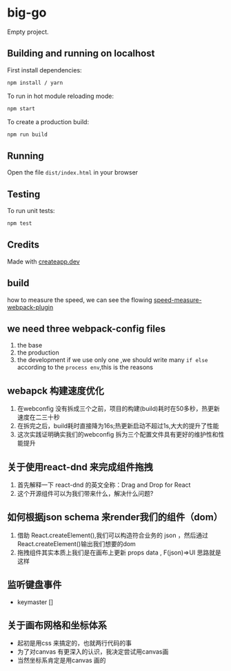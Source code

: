 # big-go

Empty project.

## Building and running on localhost

First install dependencies:

```sh
npm install / yarn
```

To run in hot module reloading mode:

```sh
npm start
```

To create a production build:

```sh
npm run build
```

## Running

Open the file `dist/index.html` in your browser

## Testing

To run unit tests:

```sh
npm test
```

## Credits

Made with [createapp.dev](https://createapp.dev/)

## build
how to measure the speed, we can see the flowing [speed-measure-webpack-plugin](https://github.com/stephencookdev/speed-measure-webpack-plugin)

## we need three webpack-config files 
1. the base 
2. the production
3. the development
if we use only one ,we should write many `if else` according to the `process env`,this is the reasons

## webapck 构建速度优化
1. 在webconfig 没有拆成三个之前，项目的构建(build)耗时在50多秒，热更新速度在二三十秒
2. 在拆完之后，build耗时直接降为16s;热更新启动不超过1s,大大的提升了性能
3. 这次实践证明确实我们的webconfig 拆为三个配置文件具有更好的维护性和性能提升
   

## 关于使用react-dnd 来完成组件拖拽
1. 首先解释一下 react-dnd 的英文全称：Drag and Drop for React
2. 这个开源组件可以为我们带来什么，解决什么问题?

## 如何根据json schema 来render我们的组件（dom）
1. 借助 React.createElement(),我们可以构造符合业务的 json ，然后通过React.createElement()输出我们想要的dom
2. 拖拽组件其实本质上我们是在画布上更新 props data , F(json)=>UI 思路就是这样

## 监听键盘事件
- keymaster []

## 关于画布网格和坐标体系
- 起初是用css 来搞定的，也就两行代码的事
- 为了对canvas 有更深入的认识，我决定尝试用canvas画
- 当然坐标系肯定是用canvas 画的
